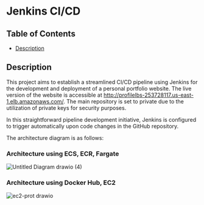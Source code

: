 # Jenkins CI/CD
## Table of Contents
- [Description](#description)

## Description
This project aims to establish a streamlined CI/CD pipeline using Jenkins for the development and deployment of a personal portfolio website. The live version of the website is accessible at http://profilelbs-253728117.us-east-1.elb.amazonaws.com/.
The main repository is set to private due to the utilization of private keys for security purposes.

In this straightforward pipeline development initiative, Jenkins is configured to trigger automatically upon code changes in the GitHub repository.

The architecture diagram is as follows:
### Architecture using ECS, ECR, Fargate
![Untitled Diagram drawio (4)](https://github.com/Mikitasz/Portfolio-Public/assets/94795099/36d75179-a222-43a6-bb6d-153c88963eb8)

### Architecture using Docker Hub, EC2
![ec2-prot drawio](https://github.com/Mikitasz/End-to-End-CICD-Implementation-Jenkins/assets/94795099/9446a1a8-8b70-48a1-828e-3fe780bfe6c2)


